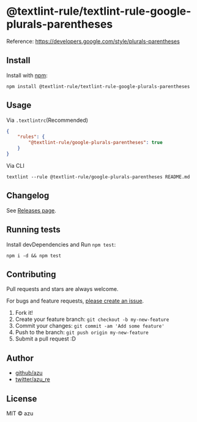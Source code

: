 # @textlint-rule/textlint-rule-google-plurals-parentheses

Reference: https://developers.google.com/style/plurals-parentheses

## Install

Install with [npm](https://www.npmjs.com/):

    npm install @textlint-rule/textlint-rule-google-plurals-parentheses

## Usage

Via `.textlintrc`(Recommended)

```json
{
    "rules": {
        "@textlint-rule/google-plurals-parentheses": true
    }
}
```

Via CLI

```
textlint --rule @textlint-rule/google-plurals-parentheses README.md
```


## Changelog

See [Releases page](https://github.com/textlint-rule/textlint-rule-preset-google/releases).

## Running tests

Install devDependencies and Run `npm test`:

    npm i -d && npm test

## Contributing

Pull requests and stars are always welcome.

For bugs and feature requests, [please create an issue](https://github.com/textlint-rule/textlint-rule-preset-google/issues).

1. Fork it!
2. Create your feature branch: `git checkout -b my-new-feature`
3. Commit your changes: `git commit -am 'Add some feature'`
4. Push to the branch: `git push origin my-new-feature`
5. Submit a pull request :D

## Author

- [github/azu](https://github.com/azu)
- [twitter/azu_re](https://twitter.com/azu_re)

## License

MIT © azu
